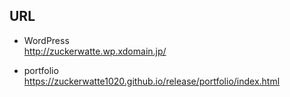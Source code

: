 ## URL
* WordPress <br>
http://zuckerwatte.wp.xdomain.jp/

* portfolio <br>
https://zuckerwatte1020.github.io/release/portfolio/index.html
